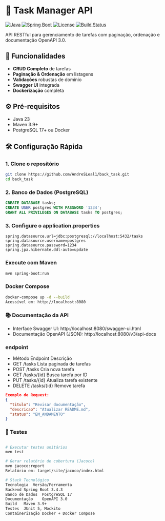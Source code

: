 # 🚀 Task Manager API 

[![Java](https://img.shields.io/badge/Java-17-blue.svg)](https://www.oracle.com/java/)
[![Spring Boot](https://img.shields.io/badge/Spring_Boot-3.4.3-brightgreen.svg)](https://spring.io/projects/spring-boot)
[![License](https://img.shields.io/badge/License-MIT-green.svg)](LICENSE)
[![Build Status](https://github.com/seu-user/task-manager-backend/actions/workflows/ci.yml/badge.svg)](https://github.com/seu-user/task-manager-backend/actions)

API RESTful para gerenciamento de tarefas com paginação, ordenação e documentação OpenAPI 3.0.

## 📌 Funcionalidades
- **CRUD Completo** de tarefas
- **Paginação & Ordenação** em listagens
- **Validações** robustas de domínio
- **Swagger UI** integrada
- **Dockerização** completa

## ⚙️ Pré-requisitos
- Java 23
- Maven 3.9+
- PostgreSQL 17+ ou Docker

## 🛠️ Configuração Rápida

### 1. Clone o repositório

```bash
git clone https://github.com/AndreSLeal1/back_task.git
cd back_task
```

### 2. Banco de Dados (PostgreSQL)
```sql
CREATE DATABASE tasks;
CREATE USER postgres WITH PASSWORD '1234';
GRANT ALL PRIVILEGES ON DATABASE tasks TO postgres;
```
### 3. Configure o application.properties
```aplication
spring.datasource.url=jdbc:postgresql://localhost:5432/tasks
spring.datasource.username=postgres
spring.datasource.password=1234
spring.jpa.hibernate.ddl-auto=update
```
### Execute com Maven
````bash
mvn spring-boot:run
````
###  Docker Compose
````bash
docker-compose up -d --build
Acessível em: http://localhost:8080
````


### 📚 Documentação da API
 - Interface Swagger UI: http://localhost:8080/swagger-ui.html
 - Documentação OpenAPI (JSON): http://localhost:8080/v3/api-docs

### endpoint
 - Método	Endpoint	Descrição
 - GET	/tasks	Lista paginada de tarefas
 - POST	/tasks	Cria nova tarefa
 - GET	/tasks/{id}	Busca tarefa por ID
 - PUT	/tasks/{id}	Atualiza tarefa existente
 - DELETE	/tasks/{id}	Remove tarefa

````json
Exemplo de Request:
{
  "titulo": "Revisar documentação",
  "descricao": "Atualizar README.md",
  "status": "EM_ANDAMENTO"
}
````
### 🧪 Testes
````bash

# Executar testes unitários
mvn test

# Gerar relatório de cobertura (Jacoco)
mvn jacoco:report
Relatório em: target/site/jacoco/index.html

# Stack Tecnológico
Tecnologia	Versão/Ferramenta
Backend	Spring Boot 3.4.3
Banco de Dados	PostgreSQL 17
Documentação	OpenAPI 3.0
Build	Maven 3.9+
Testes	JUnit 5, Mockito
Containerização	Docker + Docker Compose
````

